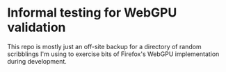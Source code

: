 # Informal testing for WebGPU validation

This repo is mostly just an off-site backup for a directory of random
scribblings I'm using to exercise bits of Firefox's WebGPU
implementation during development.

